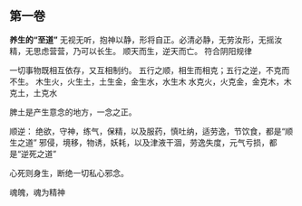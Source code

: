 ## 第一卷

**养生的“至道”**
	无视无听，抱神以静，形将自正。必清必静，无劳汝形，无摇汝精，无思虑营营，乃可以长生。
	顺天而生，逆天而亡。
	符合阴阳规律


一切事物既相互依存，又互相制约。
五行之顺，相生而相克；五行之逆，不克而不生。
	木生火，火生土，土生金，金生水，水生木
	水克火，火克金，金克木，木克土，土克水

脾土是产生意念的地方，一念之正。

顺逆：
绝欲，守神，练气，保精，以及服药，慎吐纳，适劳逸，节饮食，都是“顺生之道”
邪侵，境移，物诱，妖耗，以及津液干涸，劳逸失度，元气亏损，都是“逆死之道”

心死则身生，断绝一切私心邪念。


魂魄，魂为精神





